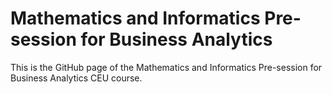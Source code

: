 # Mathematics and Informatics Pre-session for Business Analytics

This is the GitHub page of the Mathematics and Informatics Pre-session for Business Analytics CEU course.
